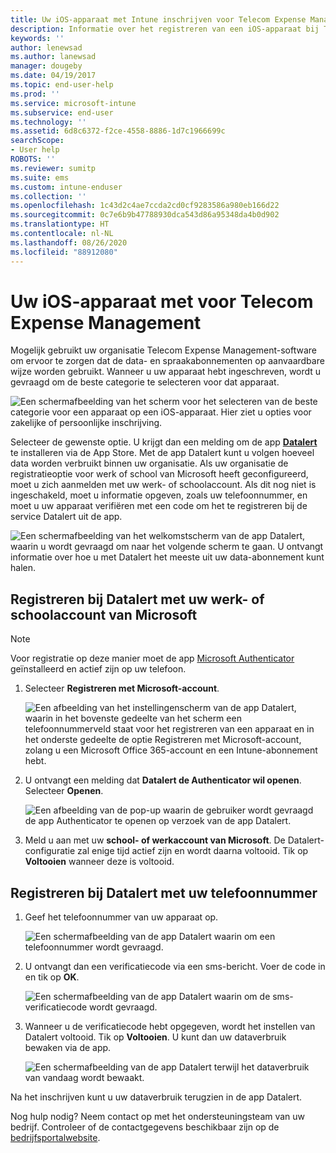 ```yaml
---
title: Uw iOS-apparaat met Intune inschrijven voor Telecom Expense Management
description: Informatie over het registreren van een iOS-apparaat bij Telecom Expense Management.
keywords: ''
author: lenewsad
ms.author: lanewsad
manager: dougeby
ms.date: 04/19/2017
ms.topic: end-user-help
ms.prod: ''
ms.service: microsoft-intune
ms.subservice: end-user
ms.technology: ''
ms.assetid: 6d8c6372-f2ce-4558-8886-1d7c1966699c
searchScope:
- User help
ROBOTS: ''
ms.reviewer: sumitp
ms.suite: ems
ms.custom: intune-enduser
ms.collection: ''
ms.openlocfilehash: 1c43d2c4ae7ccda2cd0cf9283586a980eb166d22
ms.sourcegitcommit: 0c7e6b9b47788930dca543d86a95348da4b0d902
ms.translationtype: HT
ms.contentlocale: nl-NL
ms.lasthandoff: 08/26/2020
ms.locfileid: "88912080"
---
```

# <a name="enroll-your-ios-device-in-telecom-expense-management"></a>Uw iOS-apparaat met voor Telecom Expense Management

Mogelijk gebruikt uw organisatie Telecom Expense Management-software om ervoor te zorgen dat de data- en spraakabonnementen op aanvaardbare wijze worden gebruikt. Wanneer u uw apparaat hebt ingeschreven, wordt u gevraagd om de beste categorie te selecteren voor dat apparaat.

  ![Een schermafbeelding van het scherm voor het selecteren van de beste categorie voor een apparaat op een iOS-apparaat. Hier ziet u opties voor zakelijke of persoonlijke inschrijving.](./media/ios-enroll-10-tem-select-best-category.png)

Selecteer de gewenste optie. U krijgt dan een melding om de app [__Datalert__](https://itunes.apple.com/app/datalert/id771029268?mt=8) te installeren via de App Store. Met de app Datalert kunt u volgen hoeveel data worden verbruikt binnen uw organisatie. Als uw organisatie de registratieoptie voor werk of school van Microsoft heeft geconfigureerd, moet u zich aanmelden met uw werk- of schoolaccount. Als dit nog niet is ingeschakeld, moet u informatie opgeven, zoals uw telefoonnummer, en moet u uw apparaat verifiëren met een code om het te registreren bij de service Datalert uit de app.

  ![Een schermafbeelding van het welkomstscherm van de app Datalert, waarin u wordt gevraagd om naar het volgende scherm te gaan. U ontvangt informatie over hoe u met Datalert het meeste uit uw data-abonnement kunt halen.](./media/ios-enroll-11-tem-datalert-setup.png)

## <a name="enroll-into-datalert-using-your-microsoft-work-or-school-account"></a>Registreren bij Datalert met uw werk- of schoolaccount van Microsoft

> [!NOTE]
> Voor registratie op deze manier moet de app [Microsoft Authenticator](/azure/multi-factor-authentication/end-user/microsoft-authenticator-app-how-to) geïnstalleerd en actief zijn op uw telefoon.

1. Selecteer __Registreren met Microsoft-account__.

   ![Een afbeelding van het instellingenscherm van de app Datalert, waarin in het bovenste gedeelte van het scherm een telefoonnummerveld staat voor het registreren van een apparaat en in het onderste gedeelte de optie Registreren met Microsoft-account, zolang u een Microsoft Office 365-account en een Intune-abonnement hebt.](./media/ios-enroll-11a-tem-datalert-enroll-msft-account.png)

2. U ontvangt een melding dat __Datalert de Authenticator wil openen__. Selecteer __Openen__.

   ![Een afbeelding van de pop-up waarin de gebruiker wordt gevraagd de app Authenticator te openen op verzoek van de app Datalert.](./media/ios-enroll-11b-tem-datalert-open-authenticator.png)

3. Meld u aan met uw __school- of werkaccount van Microsoft__. De Datalert-configuratie zal enige tijd actief zijn en wordt daarna voltooid. Tik op __Voltooien__ wanneer deze is voltooid.

## <a name="enroll-into-datalert-using-your-phone-number"></a>Registreren bij Datalert met uw telefoonnummer

1. Geef het telefoonnummer van uw apparaat op.

   ![Een schermafbeelding van de app Datalert waarin om een telefoonnummer wordt gevraagd.](./media/ios-enroll-12-tem-datalert-phone-number.png)

2. U ontvangt dan een verificatiecode via een sms-bericht. Voer de code in en tik op __OK__.

   ![Een schermafbeelding van de app Datalert waarin om de sms-verificatiecode wordt gevraagd.](./media/ios-enroll-13-tem-datalert-sms.png)

3. Wanneer u de verificatiecode hebt opgegeven, wordt het instellen van Datalert voltooid. Tik op __Voltooien__. U kunt dan uw dataverbruik bewaken via de app.

   ![Een schermafbeelding van de app Datalert terwijl het dataverbruik van vandaag wordt bewaakt.](./media/ios-enroll-14-tem-datalert-monitoring-active.png)

Na het inschrijven kunt u uw dataverbruik terugzien in de app Datalert.

Nog hulp nodig? Neem contact op met het ondersteuningsteam van uw bedrijf. Controleer of de contactgegevens beschikbaar zijn op de [bedrijfsportalwebsite](https://go.microsoft.com/fwlink/?linkid=2010980).